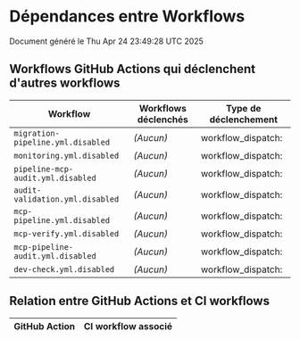 # Dépendances entre Workflows

Document généré le Thu Apr 24 23:49:28 UTC 2025

## Workflows GitHub Actions qui déclenchent d'autres workflows

| Workflow | Workflows déclenchés | Type de déclenchement |
|----------|---------------------|----------------------|
| `migration-pipeline.yml.disabled` | *(Aucun)* | workflow_dispatch: |
| `monitoring.yml.disabled` | *(Aucun)* | workflow_dispatch: |
| `pipeline-mcp-audit.yml.disabled` | *(Aucun)* | workflow_dispatch: |
| `audit-validation.yml.disabled` | *(Aucun)* | workflow_dispatch: |
| `mcp-pipeline.yml.disabled` | *(Aucun)* | workflow_dispatch: |
| `mcp-verify.yml.disabled` | *(Aucun)* | workflow_dispatch: |
| `mcp-pipeline-audit.yml.disabled` | *(Aucun)* | workflow_dispatch: |
| `dev-check.yml.disabled` | *(Aucun)* | workflow_dispatch: |

## Relation entre GitHub Actions et CI workflows

| GitHub Action | CI workflow associé |
|--------------|-------------------|
